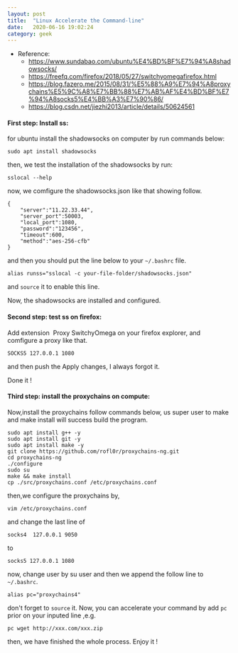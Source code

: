 ```yaml
---
layout: post
title:  "Linux Accelerate the Command-line"
date:   2020-06-16 19:02:24
category: geek
---
```

* Reference:
  * https://www.sundabao.com/ubuntu%E4%BD%BF%E7%94%A8shadowsocks/
  * https://freefq.com/firefox/2018/05/27/switchyomegafirefox.html
  * https://blog.fazero.me/2015/08/31/%E5%88%A9%E7%94%A8proxychains%E5%9C%A8%E7%BB%88%E7%AB%AF%E4%BD%BF%E7%94%A8socks5%E4%BB%A3%E7%90%86/
  * https://blog.csdn.net/jiezhi2013/article/details/50624561


#### First step: Install ss:

for ubuntu install the shadowsocks on computer by run commands below:

```Shell
sudo apt install shadowsocks
```

then, we test the installation of the shadowsocks by run:

```Shell
sslocal --help
```

now, we comfigure the shadowsocks.json like that showing follow.

```Shell
{
    "server":"11.22.33.44",
    "server_port":50003,
    "local_port":1080,
    "password":"123456",
    "timeout":600,
    "method":"aes-256-cfb"
}
```

and then you should put the line below to your `~/.bashrc` file.

```Shell
alias runss="sslocal -c your-file-folder/shadowsocks.json"
```

and `source` it to enable this line.

Now, the shadowsocks are installed and configured.

#### Second step: test ss on firefox:

Add extension  Proxy SwitchyOmega on your firefox explorer, and comfigure a proxy like that.

```Shell
SOCKS5 127.0.0.1 1080
```

and then push the Apply changes, I always forgot it.

Done it !

#### Third step: install the proxychains on compute:

Now,install the proxychains follow commands below, us super user to make and make install will success build the program.

```Shell
sudo apt install g++ -y
sudo apt install git -y
sudo apt install make -y
git clone https://github.com/rofl0r/proxychains-ng.git
cd proxychains-ng
./configure
sudo su 
make && make install
cp ./src/proxychains.conf /etc/proxychains.conf
```

then,we configure the proxychains by,

```Shell
vim /etc/proxychains.conf
```

and change the last line of 

```Shell
socks4  127.0.0.1 9050
```

to

```Shell
socks5 127.0.0.1 1080
```

now, change user by su user and then we append the follow line to `~/.bashrc`.

```Shell
alias pc="proxychains4"
```

don't forget to `source` it. Now, you can accelerate your command by add `pc` prior on your inputed line ,e.g.

```Shell
pc wget http://xxx.com/xxx.zip
```

then, we have finished the whole process. Enjoy it !